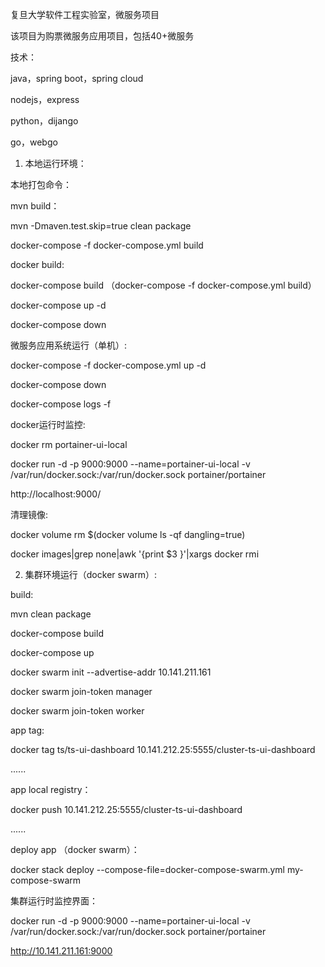 
复旦大学软件工程实验室，微服务项目

该项目为购票微服务应用项目，包括40+微服务

技术：

java，spring boot，spring cloud

nodejs，express

python，dijango

go，webgo




1. 本地运行环境：

本地打包命令：

mvn build：

mvn -Dmaven.test.skip=true clean package

docker-compose -f docker-compose.yml build


docker build:

docker-compose build
（docker-compose -f docker-compose.yml build）

docker-compose up -d

docker-compose down



微服务应用系统运行（单机）:

docker-compose -f docker-compose.yml up -d

docker-compose down

docker-compose logs -f



docker运行时监控:

docker rm portainer-ui-local

docker run -d -p 9000:9000 --name=portainer-ui-local -v /var/run/docker.sock:/var/run/docker.sock portainer/portainer

http://localhost:9000/


清理镜像:

docker volume rm $(docker volume ls -qf dangling=true)

docker images|grep none|awk '{print $3 }'|xargs docker rmi






2. 集群环境运行（docker swarm）:

build:

mvn clean package

docker-compose build

docker-compose up

docker swarm init --advertise-addr 10.141.211.161

docker swarm join-token manager

docker swarm join-token worker



app tag:

docker tag ts/ts-ui-dashboard 10.141.212.25:5555/cluster-ts-ui-dashboard

......


app local registry：

docker push 10.141.212.25:5555/cluster-ts-ui-dashboard

......



deploy app （docker swarm）：

docker stack deploy --compose-file=docker-compose-swarm.yml my-compose-swarm



集群运行时监控界面：

docker run -d -p 9000:9000 --name=portainer-ui-local -v /var/run/docker.sock:/var/run/docker.sock portainer/portainer

http://10.141.211.161:9000




